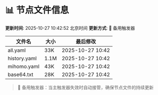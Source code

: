 # 📊 节点文件信息

**更新时间**: 2025-10-27 10:42:52 北京时间
**更新方式**: 🔄 备用触发器

| 文件名 | 大小 | 最后修改 |
|--------|------|----------|
| all.yaml | 33K | 2025-10-27 10:42 |
| history.yaml | 1.1M | 2025-10-27 10:42 |
| mihomo.yaml | 43K | 2025-10-27 10:42 |
| base64.txt | 28K | 2025-10-27 10:42 |

> 🔄 备用触发器：当主触发器失效时自动接管，确保节点文件的持续更新
